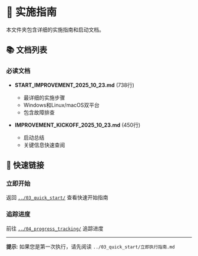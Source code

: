 # 📖 实施指南

本文件夹包含详细的实施指南和启动文档。

## 📚 文档列表

### 必读文档

- **START_IMPROVEMENT_2025_10_23.md** (738行)
  - 最详细的实施步骤
  - Windows和Linux/macOS双平台
  - 包含故障排查

- **IMPROVEMENT_KICKOFF_2025_10_23.md** (450行)
  - 启动总结
  - 关键信息快速查阅

## 🎯 快速链接

### 立即开始

返回 [`../03_quick_start/`](../03_quick_start/) 查看快速开始指南

### 追踪进度

前往 [`../04_progress_tracking/`](../04_progress_tracking/) 追踪进度

---

**提示**: 如果您是第一次执行，请先阅读 `../03_quick_start/立即执行指南.md`
